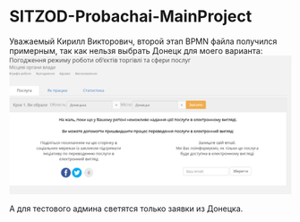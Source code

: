 # SITZOD-Probachai-MainProject
Уважаемый Кирилл Викторович, второй этап BPMN файла получился примерным, так как нельзя выбрать Донецк для моего варианта:
![Иллюстрация к проекту](https://github.com/probachaiyu/SITZOD-Probachai-MainProject/blob/master/%D0%A1%D0%BD%D0%B8%D0%BC%D0%BE%D0%BA.PNG)

А для тестового админа светятся только заявки из Донецка.
